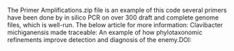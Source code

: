 The Primer Amplifications.zip file is an example of this code several primers have been done by in silico PCR on over 300 draft and complete genome files, which is well-run. The below article for more information:
Clavibacter michiganensis made traceable: An example of how phylotaxonomic refinements improve detection and diagnosis of the enemy.DOI:

